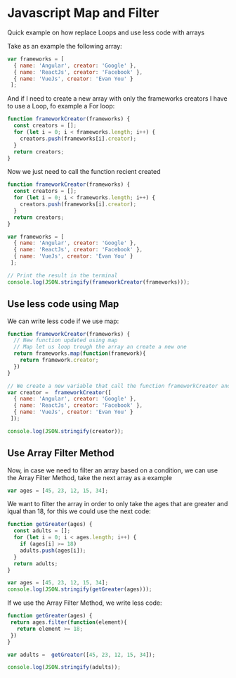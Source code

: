 # Javascript Map and Filter
Quick example on how replace Loops and use less code with arrays

Take as an example the following array:
```javascript
var frameworks = [
  { name: 'Angular', creator: 'Google' },
  { name: 'ReactJs', creator: 'Facebook' },
  { name: 'VueJs', creator: 'Evan You' }
 ];
```
And if I need to create a new array with only the frameworks creators I have to use a Loop, fo example a For loop:
```javascript
function frameworkCreator(frameworks) {
  const creators = [];
  for (let i = 0; i < frameworks.length; i++) {
    creators.push(frameworks[i].creator);
  }
  return creators;
}
```
Now we just need to call the function recient created
```javascript
function frameworkCreator(frameworks) {
  const creators = [];
  for (let i = 0; i < frameworks.length; i++) {
    creators.push(frameworks[i].creator);
  }
  return creators;
}

var frameworks = [
  { name: 'Angular', creator: 'Google' },
  { name: 'ReactJs', creator: 'Facebook' },
  { name: 'VueJs', creator: 'Evan You' }
 ];

// Print the result in the terminal
console.log(JSON.stringify(frameworkCreator(frameworks)));
```

## Use less code using Map
We can write less code if we use map:
```javascript
function frameworkCreator(frameworks) {
  // New function updated using map
  // Map let us loop trough the array an create a new one
  return frameworks.map(function(framework){
    return framework.creator;
  })
}

// We create a new variable that call the function frameworkCreator and store the new array created by Map.
var creator =  frameworkCreator([
  { name: 'Angular', creator: 'Google' },
  { name: 'ReactJs', creator: 'Facebook' },
  { name: 'VueJs', creator: 'Evan You' }
 ]);

console.log(JSON.stringify(creator));
```

## Use Array Filter Method
Now, in case we need to filter an array based on a condition, we can use the Array Filter Method, take the next array as a example
```javascript
var ages = [45, 23, 12, 15, 34];
```
We want to filter the array in order to only take the ages that are greater and iqual than 18, for this we could use the next code:
```javascript
function getGreater(ages) {
  const adults = [];
  for (let i = 0; i < ages.length; i++) {
    if (ages[i] >= 18)
    adults.push(ages[i]);
  }
  return adults;
}

var ages = [45, 23, 12, 15, 34];
console.log(JSON.stringify(getGreater(ages)));
 ```
 If we use the Array Filter Method, we write less code:
 ```javascript
 function getGreater(ages) {
  return ages.filter(function(element){
    return element >= 18;
  })
}

var adults =  getGreater([45, 23, 12, 15, 34]);

console.log(JSON.stringify(adults));
 ```
